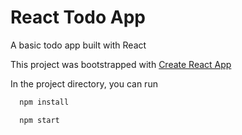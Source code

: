 # React Todo App

A basic todo app built with React

This project was bootstrapped with [Create React App](https://github.com/facebook/create-react-app)

In the project directory, you can run

```bash
  npm install

  npm start
```

